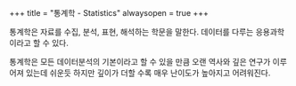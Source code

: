 +++
title = "통계학 - Statistics"
alwaysopen = true
+++

통계학은 자료를 수집, 분석, 표현, 해석하는 학문을 말한다. 데이터를 다루는 응용과학이라고 할 수 있다.

통계학은 모든 데이터분석의 기본이라고 할 수 있을 만큼 오랜 역사와 깊은 연구가 이루어져 있는데 쉬운듯 하지만 깊이가 더할 수록 매우 난이도가 높아지고 어려워진다.
